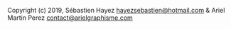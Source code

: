 ﻿Copyright (c) 2019, Sébastien Hayez <hayezsebastien@hotmail.com> & Ariel Martin Perez <contact@arielgraphisme.com>
